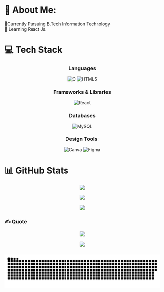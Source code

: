 # 💫 About Me:
🔭Currently Pursuing B.Tech Information Technology <br>🌱 Learning React Js.<br>

# 💻 Tech Stack

<div align="center">

### Languages
![C](https://img.shields.io/badge/c-%2300599C.svg?style=for-the-badge&logo=c&logoColor=white)
![HTML5](https://img.shields.io/badge/html5-%23E34F26.svg?style=for-the-badge&logo=html5&logoColor=white) 
<!--![Python](https://img.shields.io/badge/python-3670A0?style=for-the-badge&logo=python&logoColor=ffdd54)
![JavaScript](https://img.shields.io/badge/javascript-%23323330.svg?style=for-the-badge&logo=javascript&logoColor=%23F7DF1E)-->

### Frameworks & Libraries
![React](https://img.shields.io/badge/react-%2320232a.svg?style=for-the-badge&logo=react&logoColor=%2361DAFB)

### Databases
![MySQL](https://img.shields.io/badge/mysql-4479A1.svg?style=for-the-badge&logo=mysql&logoColor=white)
<!--![Firebase](https://img.shields.io/badge/firebase-a08021?style=for-the-badge&logo=firebase&logoColor=ffcd34) -->

### Design Tools:
![Canva](https://img.shields.io/badge/Canva-%2300C4CC.svg?style=for-the-badge&logo=Canva&logoColor=white)
![Figma](https://img.shields.io/badge/figma-%23F24E1E.svg?style=for-the-badge&logo=figma&logoColor=white)

</div>

# 📊 GitHub Stats
<div align="center">

![](https://github-readme-stats.vercel.app/api?username=Udhayaa2202&theme=highcontrast&hide_border=false&include_all_commits=true&count_private=false)<br/>

![](https://github-readme-streak-stats.herokuapp.com/?user=Udhayaa2202&theme=highcontrast&hide_border=false)<br/>

![](https://github-readme-stats.vercel.app/api/top-langs/?username=Udhayaa2202&theme=highcontrast&hide_border=false&include_all_commits=true&count_private=false&layout=compact)
</div>

### ✍️ Quote
<div align="center">

![](https://quotes-github-readme.vercel.app/api?type=horizontal&theme=radical)

[![](https://visitcount.itsvg.in/api?id=Udhayaa2202&icon=5&color=0)](https://visitcount.itsvg.in)
</div>

###

<img src="https://raw.githubusercontent.com/jeevithakannan2/jeevithakannan2/output/snake.svg" alt="Snake animation" />

###
